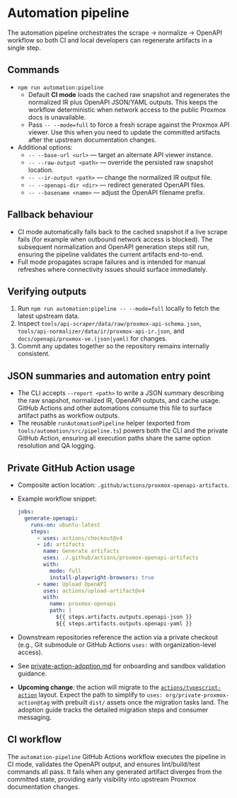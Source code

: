# Automation pipeline

The automation pipeline orchestrates the scrape → normalize → OpenAPI
workflow so both CI and local developers can regenerate artifacts in a single
step.

## Commands

- `npm run automation:pipeline`
  - Default **CI mode** loads the cached raw snapshot and regenerates the
    normalized IR plus OpenAPI JSON/YAML outputs. This keeps the workflow
    deterministic when network access to the public Proxmox docs is
    unavailable.
  - Pass `-- --mode=full` to force a fresh scrape against the Proxmox API
    viewer. Use this when you need to update the committed artifacts after the
    upstream documentation changes.
- Additional options:
  - `-- --base-url <url>` — target an alternate API viewer instance.
  - `-- --raw-output <path>` — override the persisted raw snapshot location.
  - `-- --ir-output <path>` — change the normalized IR output file.
  - `-- --openapi-dir <dir>` — redirect generated OpenAPI files.
  - `-- --basename <name>` — adjust the OpenAPI filename prefix.

## Fallback behaviour

- CI mode automatically falls back to the cached snapshot if a live scrape
  fails (for example when outbound network access is blocked). The subsequent
  normalization and OpenAPI generation steps still run, ensuring the pipeline
  validates the current artifacts end-to-end.
- Full mode propagates scrape failures and is intended for manual refreshes
  where connectivity issues should surface immediately.

## Verifying outputs

1. Run `npm run automation:pipeline -- --mode=full` locally to fetch the latest
   upstream data.
2. Inspect `tools/api-scraper/data/raw/proxmox-api-schema.json`,
   `tools/api-normalizer/data/ir/proxmox-api-ir.json`, and
   `docs/openapi/proxmox-ve.(json|yaml)` for changes.
3. Commit any updates together so the repository remains internally consistent.

## JSON summaries and automation entry point

- The CLI accepts `--report <path>` to write a JSON summary describing the raw
  snapshot, normalized IR, OpenAPI outputs, and cache usage. GitHub Actions and
  other automations consume this file to surface artifact paths as workflow
  outputs.
- The reusable `runAutomationPipeline` helper (exported from
  `tools/automation/src/pipeline.ts`) powers both the CLI and the private GitHub
  Action, ensuring all execution paths share the same option resolution and QA
  logging.

## Private GitHub Action usage

- Composite action location: `.github/actions/proxmox-openapi-artifacts`.
- Example workflow snippet:

  ```yaml
  jobs:
    generate-openapi:
      runs-on: ubuntu-latest
      steps:
        - uses: actions/checkout@v4
        - id: artifacts
          name: Generate artifacts
          uses: ./.github/actions/proxmox-openapi-artifacts
          with:
            mode: full
            install-playwright-browsers: true
        - name: Upload OpenAPI
          uses: actions/upload-artifact@v4
          with:
            name: proxmox-openapi
            path: |
              ${{ steps.artifacts.outputs.openapi-json }}
              ${{ steps.artifacts.outputs.openapi-yaml }}
  ```
- Downstream repositories reference the action via a private checkout (e.g.,
  Git submodule or GitHub Actions `uses:` with organization-level access).
- See [private-action-adoption.md](./private-action-adoption.md) for onboarding
  and sandbox validation guidance.
- **Upcoming change**: the action will migrate to the
  [`actions/typescript-action`](https://github.com/actions/typescript-action)
  layout. Expect the path to simplify to `uses: org/private-proxmox-action@tag`
  with prebuilt `dist/` assets once the migration tasks land. The adoption guide
  tracks the detailed migration steps and consumer messaging.

## CI workflow

The `automation-pipeline` GitHub Actions workflow executes the pipeline in CI
mode, validates the OpenAPI output, and ensures lint/build/test commands all
pass. It fails when any generated artifact diverges from the committed state,
providing early visibility into upstream Proxmox documentation changes.
